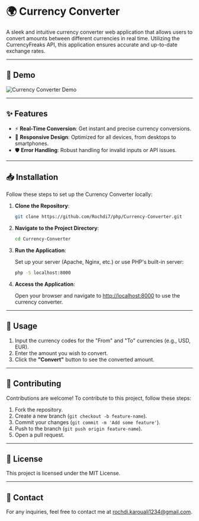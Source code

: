 
# 🌍 Currency Converter

A sleek and intuitive currency converter web application that allows users to convert amounts between different currencies in real time. Utilizing the CurrencyFreaks API, this application ensures accurate and up-to-date exchange rates.

---

## 🚀 Demo

![Currency Converter Demo](https://s3.ezgif.com/tmp/ezgif-3-d32c4e3fb1.gif)

---

## ✨ Features

- ⚡ **Real-Time Conversion**: Get instant and precise currency conversions.
- 🎨 **Responsive Design**: Optimized for all devices, from desktops to smartphones.
- 🛡️ **Error Handling**: Robust handling for invalid inputs or API issues.

---

## 📥 Installation

Follow these steps to set up the Currency Converter locally:

1. **Clone the Repository**:

   ```bash
   git clone https://github.com/Rochdi7/php/Currency-Converter.git
   ```

2. **Navigate to the Project Directory**:

   ```bash
   cd Currency-Converter
   ```

3. **Run the Application**:

   Set up your server (Apache, Nginx, etc.) or use PHP's built-in server:

   ```bash
   php -S localhost:8000
   ```

4. **Access the Application**:

   Open your browser and navigate to [http://localhost:8000](http://localhost:8000) to use the currency converter.

---

## 📘 Usage

1. Input the currency codes for the "From" and "To" currencies (e.g., USD, EUR).
2. Enter the amount you wish to convert.
3. Click the **"Convert"** button to see the converted amount.

---

## 🤝 Contributing

Contributions are welcome! To contribute to this project, follow these steps:

1. Fork the repository.
2. Create a new branch (`git checkout -b feature-name`).
3. Commit your changes (`git commit -m 'Add some feature'`).
4. Push to the branch (`git push origin feature-name`).
5. Open a pull request.

---

## 📝 License

This project is licensed under the MIT License.

---

## 📧 Contact

For any inquiries, feel free to contact me at [rochdi.karouali1234@gmail.com](mailto:rochdi.karouali1234@gmail.com).
